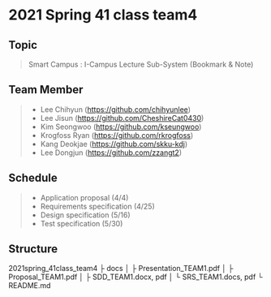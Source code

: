 # 2021 Spring 41 class team4
## Topic
>Smart Campus : I-Campus Lecture Sub-System (Bookmark & Note)

## Team Member
> + Lee Chihyun (https://github.com/chihyunlee)
> + Lee Jisun (https://github.com/CheshireCat0430)
> + Kim Seongwoo (https://github.com/kseungwoo)
> + Krogfoss Ryan (https://github.com/rkrogfoss)
> + Kang Deokjae (https://github.com/skku-kdj)
> + Lee Dongjun (https://github.com/zzangt2)

## Schedule
> + Application proposal (4/4)
> + Requirements specification (4/25)
> + Design specification (5/16)
> + Test specification (5/30)

## Structure
   2021spring_41class_team4
   ├ docs
   │ ├ Presentation_TEAM1.pdf
   │ ├ Proposal_TEAM1.pdf
   │ ├ SDD_TEAM1.docx, pdf
   │ └ SRS_TEAM1.docs, pdf
   └ README.md

